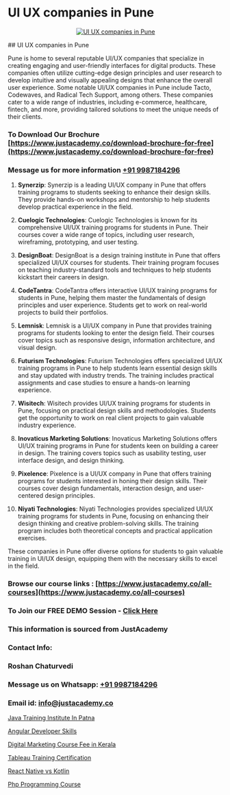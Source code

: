 # UI UX companies in Pune

<p align="center">
  <a href="https://justacademy.co/all-courses">
    <img src="https://ibb.co/CngWr2j" alt="UI UX companies in Pune">
  </a>
</p>
## UI UX companies in Pune

Pune is home to several reputable UI/UX companies that specialize in creating engaging and user-friendly interfaces for digital products. These companies often utilize cutting-edge design principles and user research to develop intuitive and visually appealing designs that enhance the overall user experience. Some notable UI/UX companies in Pune include Tacto, Codewaves, and Radical Tech Support, among others. These companies cater to a wide range of industries, including e-commerce, healthcare, fintech, and more, providing tailored solutions to meet the unique needs of their clients.
### To Download Our Brochure [https://www.justacademy.co/download-brochure-for-free](https://www.justacademy.co/download-brochure-for-free)
### Message us for more information [+91 9987184296](https://api.whatsapp.com/send?phone=919987184296)
1) **Synerzip**: Synerzip is a leading UI/UX company in Pune that offers training programs to students seeking to enhance their design skills. They provide hands-on workshops and mentorship to help students develop practical experience in the field.

2) **Cuelogic Technologies**: Cuelogic Technologies is known for its comprehensive UI/UX training programs for students in Pune. Their courses cover a wide range of topics, including user research, wireframing, prototyping, and user testing.

3) **DesignBoat**: DesignBoat is a design training institute in Pune that offers specialized UI/UX courses for students. Their training program focuses on teaching industry-standard tools and techniques to help students kickstart their careers in design.

4) **CodeTantra**: CodeTantra offers interactive UI/UX training programs for students in Pune, helping them master the fundamentals of design principles and user experience. Students get to work on real-world projects to build their portfolios.

5) **Lemnisk**: Lemnisk is a UI/UX company in Pune that provides training programs for students looking to enter the design field. Their courses cover topics such as responsive design, information architecture, and visual design.

6) **Futurism Technologies**: Futurism Technologies offers specialized UI/UX training programs in Pune to help students learn essential design skills and stay updated with industry trends. The training includes practical assignments and case studies to ensure a hands-on learning experience.

7) **Wisitech**: Wisitech provides UI/UX training programs for students in Pune, focusing on practical design skills and methodologies. Students get the opportunity to work on real client projects to gain valuable industry experience.

8) **Inovaticus Marketing Solutions**: Inovaticus Marketing Solutions offers UI/UX training programs in Pune for students keen on building a career in design. The training covers topics such as usability testing, user interface design, and design thinking.

9) **Pixelence**: Pixelence is a UI/UX company in Pune that offers training programs for students interested in honing their design skills. Their courses cover design fundamentals, interaction design, and user-centered design principles.

10) **Niyati Technologies**: Niyati Technologies provides specialized UI/UX training programs for students in Pune, focusing on enhancing their design thinking and creative problem-solving skills. The training program includes both theoretical concepts and practical application exercises.

These companies in Pune offer diverse options for students to gain valuable training in UI/UX design, equipping them with the necessary skills to excel in the field.

### Browse our course links : [https://www.justacademy.co/all-courses](https://www.justacademy.co/all-courses) 
### To Join our FREE DEMO Session - [Click Here](https://www.justacademy.co/register-for-course-demo)


### This information is sourced from JustAcademy
### Contact Info:
### Roshan Chaturvedi
### Message us on Whatsapp: [+91 9987184296](https://api.whatsapp.com/send?phone=919987184296)
### Email id: [info@justacademy.co](mailto:info@justacademy.co)
                
[Java Training Institute In Patna](https://www.linkedin.com/pulse/java-training-institute-patna-justacademy-manchester-xrhuf?trackingId=g%2BkKQH9x1ffH4yVoBOQhwA%3D%3D&lipi=urn%3Ali%3Apage%3Ad_flagship3_company_admin%3BonfNNyQQRXKvud4lFfnrRQ%3D%3D)

[Angular Developer Skills](https://www.linkedin.com/pulse/angular-developer-skills-justacademy-coimbatore-cftrc?trackingId=0dsjV9Nep1Kj%2BuPpitIyqQ%3D%3D&lipi=urn%3Ali%3Apage%3Ad_flagship3_company_admin%3BfmlpQlw4RxKd%2FcK9A3mwCQ%3D%3D)

[Digital Marketing Course Fee in Kerala](https://medium.com/@abhidnya.1068/digital-marketing-course-fee-in-kerala-6897b7eaac3d)

[Tableau Training Certification](https://medium.com/@surajvaishnav5015/tableau-training-certification-049191a2309d)

[React Native vs Kotlin](https://justacademyin.github.io/justacademy/react-native-vs-kotlin)

[Php Programming Course](https://justacademyin.github.io/justacademy/php-programming-course)

